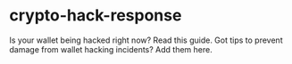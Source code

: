 # crypto-hack-response
Is your wallet being hacked right now? Read this guide. Got tips to prevent damage from wallet hacking incidents? Add them here.

